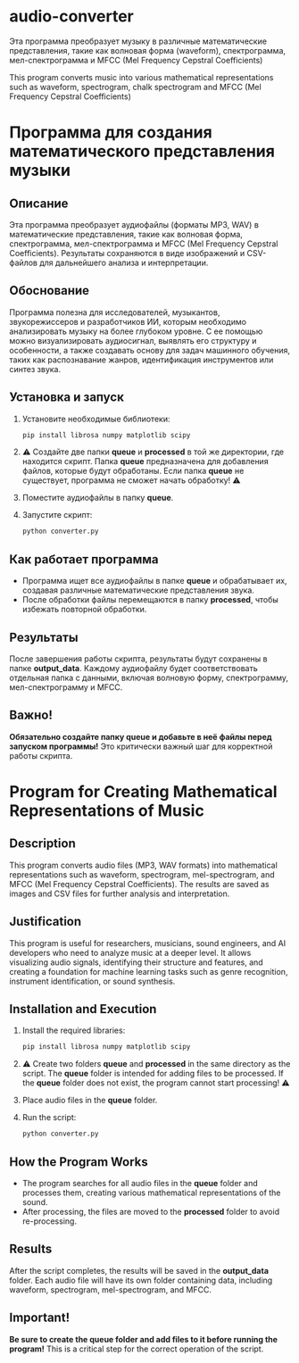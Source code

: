 # audio-converter
Эта программа преобразует музыку в различные математические представления, такие как волновая форма (waveform), спектрограмма, мел-спектрограмма и MFCC (Mel Frequency Cepstral Coefficients)

This program converts music into various mathematical representations such as waveform, spectrogram, chalk spectrogram and MFCC (Mel Frequency Cepstral Coefficients)

# Программа для создания математического представления музыки

## Описание
Эта программа преобразует аудиофайлы (форматы MP3, WAV) в математические представления, такие как волновая форма, спектрограмма, мел-спектрограмма и MFCC (Mel Frequency Cepstral Coefficients). Результаты сохраняются в виде изображений и CSV-файлов для дальнейшего анализа и интерпретации.

## Обоснование
Программа полезна для исследователей, музыкантов, звукорежиссеров и разработчиков ИИ, которым необходимо анализировать музыку на более глубоком уровне. С ее помощью можно визуализировать аудиосигнал, выявлять его структуру и особенности, а также создавать основу для задач машинного обучения, таких как распознавание жанров, идентификация инструментов или синтез звука.

## Установка и запуск
1. Установите необходимые библиотеки:
    ```bash
    pip install librosa numpy matplotlib scipy
    ```

2. ⚠ Создайте две папки **queue** и **processed** в той же директории, где находится скрипт. Папка **queue** предназначена для добавления файлов, которые будут обработаны. Если папка **queue** не существует, программа не сможет начать обработку! ⚠

3. Поместите аудиофайлы в папку **queue**.

4. Запустите скрипт:
    ```bash
    python converter.py
    ```

## Как работает программа
- Программа ищет все аудиофайлы в папке **queue** и обрабатывает их, создавая различные математические представления звука.
- После обработки файлы перемещаются в папку **processed**, чтобы избежать повторной обработки.

## Результаты
После завершения работы скрипта, результаты будут сохранены в папке **output_data**. Каждому аудиофайлу будет соответствовать отдельная папка с данными, включая волновую форму, спектрограмму, мел-спектрограмму и MFCC.

## Важно!
**Обязательно создайте папку queue и добавьте в неё файлы перед запуском программы!** Это критически важный шаг для корректной работы скрипта.



# Program for Creating Mathematical Representations of Music

## Description
This program converts audio files (MP3, WAV formats) into mathematical representations such as waveform, spectrogram, mel-spectrogram, and MFCC (Mel Frequency Cepstral Coefficients). The results are saved as images and CSV files for further analysis and interpretation.

## Justification
This program is useful for researchers, musicians, sound engineers, and AI developers who need to analyze music at a deeper level. It allows visualizing audio signals, identifying their structure and features, and creating a foundation for machine learning tasks such as genre recognition, instrument identification, or sound synthesis.

## Installation and Execution
1. Install the required libraries:
    ```bash
    pip install librosa numpy matplotlib scipy
    ```

2. ⚠ Create two folders **queue** and **processed** in the same directory as the script. The **queue** folder is intended for adding files to be processed. If the **queue** folder does not exist, the program cannot start processing! ⚠

3. Place audio files in the **queue** folder.

4. Run the script:
    ```bash
    python converter.py
    ```

## How the Program Works
- The program searches for all audio files in the **queue** folder and processes them, creating various mathematical representations of the sound.
- After processing, the files are moved to the **processed** folder to avoid re-processing.

## Results
After the script completes, the results will be saved in the **output_data** folder. Each audio file will have its own folder containing data, including waveform, spectrogram, mel-spectrogram, and MFCC.

## Important!
**Be sure to create the queue folder and add files to it before running the program!** This is a critical step for the correct operation of the script.
